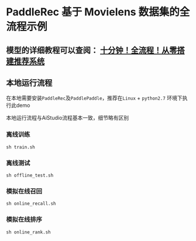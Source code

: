 # PaddleRec 基于 Movielens 数据集的全流程示例

## 模型的详细教程可以查阅： [十分钟！全流程！从零搭建推荐系统](https://aistudio.baidu.com/aistudio/projectdetail/559336)

## 本地运行流程

在本地需要安装`PaddleRec`及`PaddlePaddle`，推荐在`Linux` + `python2.7` 环境下执行此demo

本地运行流程与AiStudio流程基本一致，细节略有区别

### 离线训练
```shell
sh train.sh
```

### 离线测试
```shell
sh offline_test.sh
```

### 模拟在线召回
```shell
sh online_recall.sh
```

### 模拟在线排序
```shell
sh online_rank.sh
```



